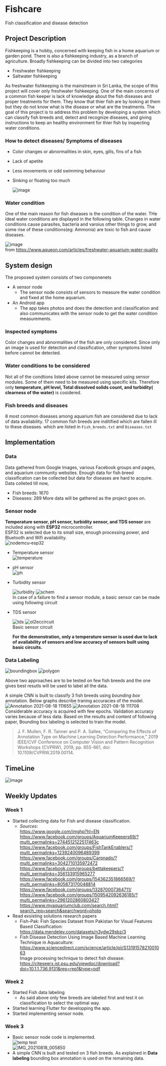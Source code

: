 # Fishcare
Fish classification and disease detection 

## Project Description
Fishkeeping is a hobby, concerned with keeping fish in a home aquarium or garden pond. There is also a fishkeeping industry, as a branch of agriculture. Broadly fishkeeping can be divided into two categories
- Freshwater fishkeeping
- Saltwater fishkeeping

As freshwater fishkeeping is the mainstream in Sri Lanka, the scope of this project will cover only freshwater fishkeeping.
One of the main concerns of a common fish keeper is lack of knowledge about the fish diseases and proper treatments for them. They know that thier fish are by looking at them but they do not know what is the disease or what are the treatments. The goal of this project is to address this problem by developing a system which can classify fish breeds and, detect and recognize diseases, and giving instructions to keep an healthy environment for thier fish by inspecting water conditions. 

### How to detect diseases/ Symptoms of diseases
- Color changes or abnormalities in skin, eyes, gills, fins of a fish
- Lack of apetite
- Less movements or odd swimming behaviour
- Sinking or floating too much

  ![image](https://user-images.githubusercontent.com/58099828/128254151-35116b31-780f-460c-8378-fca8d3d4a70e.png)

### Water condition
One of the main reason for fish diseases is the condition of the water. THe ideal water conditions are displayed in the following table. Changes in water conditions cause parasites, bacteria and varoius other things to grow, and some rise of these conditions(eg: Ammonia) are toxic to fish and cause diseases. 

  ![image](https://user-images.githubusercontent.com/58099828/128254217-4169d257-2eeb-4c3c-a08b-a59d92ea2717.png)<br/>
  from https://www.aqueon.com/articles/freshwater-aquarium-water-quality

## System design
The proposed system consists of two componenets
- A sensor node
  - The sensor node consists of sensors to measure the water condition and fixed at the home aquarium.
- An Android app
  - The app takes photos and does the detection and classification and also communicates with the sensor node to get the water condition measurements.
### Inspected symptoms
Color changes and abnormalities of the fish are only considered.
  Since only an image is used for detection and classification, other symptoms listed before cannot be detected.
### Water conditions to be considered
Not all of the condtions listed above cannot be measured using sensor modules. Some of them need to be measured using specific kits. Therefore only **temperature, pH level, Total dissolved solids count, and turbidity( clearness of the water)** is cosidered. 
### Fish breeds and diseases
8 most common diseases among aquarium fish are considered due to lack of data availability. 17 common fish breeds are inditified which are fallen ill to these diseases. which are listed in `Fish_breeds.txt` and `Diseases.txt`

## Implementation

### Data
Data gathered from Google Images, various Facebook groups and pages, and aquarium community websites. Enough data for fish breed classification can be collected but data for diseases are hard to acquire.
Data colleted till now,
- Fish breeds: 1670
- Diseases: 289
More data will be gathered as the project goes on.

### Sensor node
**Temperature sensor, pH sensor, turbidity sensor, and TDS sensor** are included along with **ESP32** microcontroller. <br/>ESP32 is selected due to its small size, enough processing power, and Bluetooth and Wifi availability. <br/>
![nodemcu-esp32](https://user-images.githubusercontent.com/58099828/128307333-e089c246-d157-439c-8022-54a8da8767b8.jpg)

- Temperature sensor <br/>
  ![temperature](https://user-images.githubusercontent.com/58099828/128306920-1fe1ff5c-5bdf-4a8b-869d-da47a248acd9.jpeg)

- pH sensor <br/>
  ![ph](https://user-images.githubusercontent.com/58099828/128306926-4fcc8d8f-5a74-49ff-a459-b2dac89308fe.jpg)

- Turbidity sensor <br/>

  ![turbidity](https://user-images.githubusercontent.com/58099828/128306934-9520d679-d163-47b4-8d98-ae5ac7a02c98.jpg)
  ![schem](https://user-images.githubusercontent.com/58099828/128307841-72dc4626-e5ef-4ac7-bd66-23556a2f695c.png)<br/>
  In case of a failure to find a sensor module, a basic sensor can be made using following circuit<br/>

- TDS sensor <br/>
 
  ![tds](https://user-images.githubusercontent.com/58099828/128306947-9c8c16ca-9b9d-4fac-9e7e-f5d8ea3bddb6.png)
  ![ol2eccircuit](https://user-images.githubusercontent.com/58099828/128308328-2bca4169-e3de-4477-8d90-5814e7dce6e2.jpg)<br/>
  Basic sensor circuit<br/>
  
  **For the demonstration, only a temperature sensor is used due to lack of availability of sensors and low accuracy of sensors built using basic circuits.**
  
  

### Data Labeling
![boundingbox](https://user-images.githubusercontent.com/58099828/129083468-037d61e1-32fd-451d-9c17-ca485d0ca21f.jpg)
![polygon](https://user-images.githubusercontent.com/58099828/129083474-6b6e5c65-5970-484b-a9d9-f6dd2735b2a2.jpg)

Above two approaches are to be tested on few fish breeds and the one gives best resutls will be used to label all the data.

A simple CNN is built to classify 3 fish breeds using *bounding box* annotation. Below graphs describe traning accuracies of the model.<br/>
![Annotation 2021-08-18 111655](https://user-images.githubusercontent.com/58099828/129844229-07853098-4912-4996-bacc-280014c80828.jpg)
![Annotation 2021-08-18 111708](https://user-images.githubusercontent.com/58099828/129844236-9bfcb0d7-72f0-420e-819a-3485c13a99c6.jpg) <br/>
Considerable accuracy is acquired with few epochs. Validation accuracy varies because of less data.
Based on the results and content of following paper, Bounding box labeling is selected to train the model.
> J. F. Mullen, F. R. Tanner and P. A. Sallee, “Comparing the Effects of Annotation Type on Machine Learning Detection Performance,” 2019 IEEE/CVF Conference on Computer Vision and Pattern Recognition Workshops (CVPRW), 2019, pp. 855-861, doi: 10.1109/CVPRW.2019.00114.

## TimeLine <br/>
![image](https://user-images.githubusercontent.com/58099828/129842766-a49af1f9-2eda-48f3-b019-3a30ff11fc5e.png) <br/>

## Weekly Updates

### Week 1

- Started collecting data for Fish and disease classification. <br/>
  - *Sources*: <br/>
    https://www.google.com/imghp?hl=EN <br/>
    https://www.facebook.com/groups/AquariumKeepers69/?multi_permalinks=2744512122517463c <br/>
    https://www.facebook.com/groups/FishTankEnablers/?multi_permalinks=1239240096489399 <br/>
    https://www.facebook.com/groups/Carpnado/?multi_permalinks=3042710135972472 <br/>
    https://www.facebook.com/groups/bettakeepers/?multi_permalinks=356133915965277 <br/>
    https://www.facebook.com/groups/154362351866569/?multi_permalinks=805873170048814 <br/>
    https://www.facebook.com/groups/132870007364711/ <br/>
    https://www.facebook.com/groups/1509542092636185/?multi_permalinks=2961202860803427 <br/>
    https://www.myaquariumclub.com/search.html?search_req=search&searchword=photo <br/>
- Read exsisting solutions research papers
	- Fish-Pak: Fish Species Dataset from Pakistan for Visual Features Based Classification: https://data.mendeley.com/datasets/n3ydw29sbz/3 <br/>
	- Fish Disease Detection Using Image Based Machine Learning Technique in Aquaculture: https://www.sciencedirect.com/science/article/pii/S1319157821001063 <br/>
	Image processing technique to detect fish disease: https://citeseerx.ist.psu.edu/viewdoc/download?doi=10.1.1.736.9131&rep=rep1&type=pdf <br/>

### Week 2

- Started Fish data labeling <br/>
	 - As said above only few breeds are labeled first and test it on classification to select the optimal way.<br/>
- Started learning Flutter for developping the app.
- Started implementing sensor node.

### Week 3
- Basic sensor node code is implemented. <br/>
![temp test](https://user-images.githubusercontent.com/58099828/129843450-278245d5-26ae-42b6-b6ec-ea663aac5071.jpg) <br/>
![IMG_20210818_005850](https://user-images.githubusercontent.com/58099828/129843511-602a3297-1742-4ad7-ac4b-11b4a87d7278.jpg) <br/>
- A simple CNN is built and tested on 3 fish breeds. As explained in **Data labeling** bounding box annotation is used on the remaining data. 

